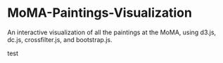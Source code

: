 # MoMA-Paintings-Visualization
An interactive visualization of all the paintings at the MoMA, using d3.js, dc.js, crossfilter.js, and bootstrap.js.

test
